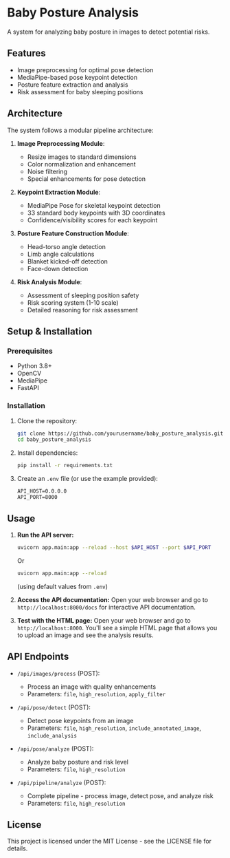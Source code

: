 # Baby Posture Analysis

A system for analyzing baby posture in images to detect potential risks.

## Features

* Image preprocessing for optimal pose detection
* MediaPipe-based pose keypoint detection
* Posture feature extraction and analysis
* Risk assessment for baby sleeping positions

## Architecture

The system follows a modular pipeline architecture:

1. **Image Preprocessing Module**:
   * Resize images to standard dimensions
   * Color normalization and enhancement
   * Noise filtering
   * Special enhancements for pose detection

2. **Keypoint Extraction Module**:
   * MediaPipe Pose for skeletal keypoint detection
   * 33 standard body keypoints with 3D coordinates
   * Confidence/visibility scores for each keypoint

3. **Posture Feature Construction Module**:
   * Head-torso angle detection
   * Limb angle calculations
   * Blanket kicked-off detection
   * Face-down detection

4. **Risk Analysis Module**:
   * Assessment of sleeping position safety
   * Risk scoring system (1-10 scale)
   * Detailed reasoning for risk assessment

## Setup & Installation

### Prerequisites

* Python 3.8+
* OpenCV
* MediaPipe
* FastAPI

### Installation

1. Clone the repository:
   ```bash
   git clone https://github.com/yourusername/baby_posture_analysis.git
   cd baby_posture_analysis
   ```

2. Install dependencies:
   ```bash
   pip install -r requirements.txt
   ```

3. Create an `.env` file (or use the example provided):
   ```
   API_HOST=0.0.0.0
   API_PORT=8000
   ```

## Usage

1. **Run the API server:**
   ```bash
   uvicorn app.main:app --reload --host $API_HOST --port $API_PORT
   ```
   Or
   ```bash
   uvicorn app.main:app --reload
   ```
   (using default values from `.env`)

2. **Access the API documentation:**
   Open your web browser and go to `http://localhost:8000/docs` for interactive API documentation.

3. **Test with the HTML page:**
   Open your web browser and go to `http://localhost:8000`. You'll see a simple HTML page that allows you to upload an image and see the analysis results.

## API Endpoints

* `/api/images/process` (POST):
  * Process an image with quality enhancements
  * Parameters: `file`, `high_resolution`, `apply_filter`

* `/api/pose/detect` (POST):
  * Detect pose keypoints from an image
  * Parameters: `file`, `high_resolution`, `include_annotated_image`, `include_analysis`

* `/api/pose/analyze` (POST):
  * Analyze baby posture and risk level
  * Parameters: `file`, `high_resolution`

* `/api/pipeline/analyze` (POST):
  * Complete pipeline - process image, detect pose, and analyze risk
  * Parameters: `file`, `high_resolution`

## License

This project is licensed under the MIT License - see the LICENSE file for details.